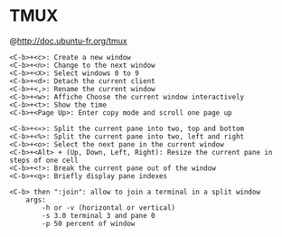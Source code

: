 TMUX
====

@http://doc.ubuntu-fr.org/tmux

    <C-b>+<c>: Create a new window
    <C-b>+<n>: Change to the next window
    <C-b>+<X>: Select windows 0 to 9
    <C-b>+<d>: Detach the current client
    <C-b>+<,>: Rename the current window
    <C-b>+<w>: Affiche Choose the current window interactively
    <C-b>+<t>: Show the time
    <C-b>+<Page Up>: Enter copy mode and scroll one page up

    <C-b>+<«>: Split the current pane into two, top and bottom
    <C-b>+<%>: Split the current pane into two, left and right
    <C-b>+<o>: Select the next pane in the current window
    <C-b>+<Alt> + (Up, Down, Left, Right): Resize the current pane in steps of one cell
    <C-b>+<!>: Break the current pane out of the window
    <C-b>+<q>: Briefly display pane indexes

    <C-b> then ":join": allow to join a terminal in a split window
    	args:
    		-h or -v (horizontal or vertical)
    		-s 3.0 terminal 3 and pane 0
    		-p 50 percent of window
